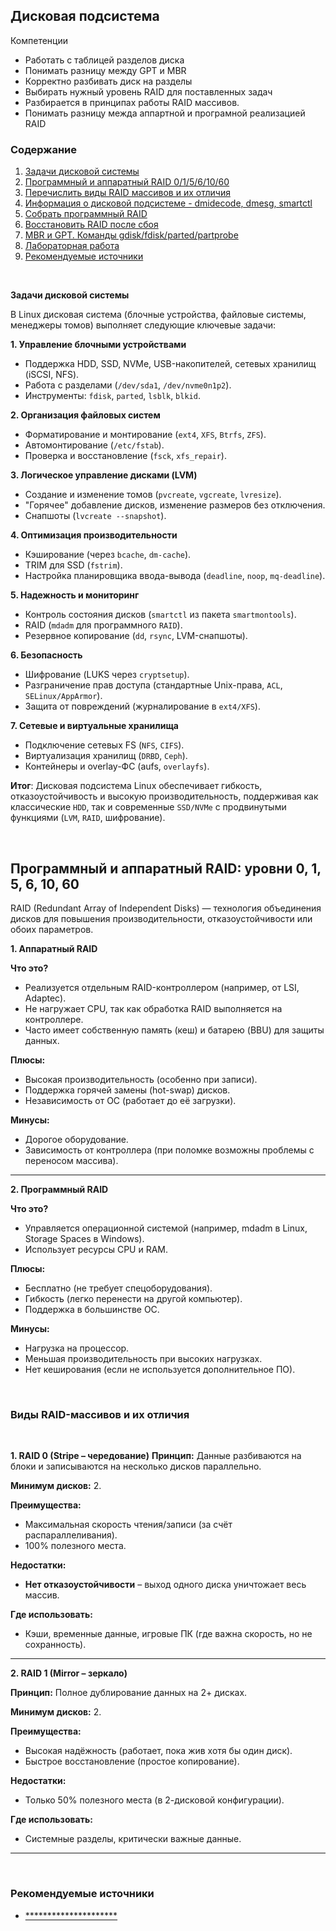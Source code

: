 ## Дисковая подсистема

Компетенции

- Работать с таблицей разделов диска
- Понимать разницу между GPT и MBR
- Корректно разбивать диск на разделы
- Выбирать нужный уровень RAID для поставленных задач
- Разбирается в принципах работы RAID массивов.
- Понимать разницу межда аппартной и програмной реализацией RAID


### <a name='toc'>Содержание</a>

1. [Задачи дисковой системы](#1)
2. [Программный и аппаратный RAID 0/1/5/6/10/60](#2)
3. [Перечислить виды RAID массивов и их отличия](#3)
4. [Информация о дисковой подсистеме - dmidecode, dmesg, smartctl](#4)
5. [Собрать программный RAID](#5)
6. [Восстановить RAID после сбоя](#6)
7. [MBR и GPT. Команды gdisk/fdisk/parted/partprobe](#7)
8. [Лабораторная работа](#8)
9. [Рекомендуемые источники](#recommended_sources)


<br>

**<a name='1'>Задачи дисковой системы</a>**

В Linux дисковая система (блочные устройства, файловые системы, менеджеры томов) выполняет следующие ключевые задачи:

**1. Управление блочными устройствами**

- Поддержка HDD, SSD, NVMe, USB-накопителей, сетевых хранилищ (iSCSI, NFS).
- Работа с разделами (`/dev/sda1`, `/dev/nvme0n1p2`).
- Инструменты: `fdisk`, `parted`, `lsblk`, `blkid`.

**2. Организация файловых систем**

- Форматирование и монтирование (`ext4`, `XFS`, `Btrfs`, `ZFS`).
- Автомонтирование (`/etc/fstab`).
- Проверка и восстановление (`fsck`, `xfs_repair`).

**3. Логическое управление дисками (LVM)**

- Создание и изменение томов (`pvcreate`, `vgcreate`, `lvresize`).
- "Горячее" добавление дисков, изменение размеров без отключения.
- Снапшоты (`lvcreate --snapshot`).

**4. Оптимизация производительности**

- Кэширование (через `bcache`, `dm-cache`).
- TRIM для SSD (`fstrim`).
- Настройка планировщика ввода-вывода (`deadline`, `noop`, `mq-deadline`).

**5. Надежность и мониторинг**

- Контроль состояния дисков (`smartctl` из пакета `smartmontools`).
- RAID (`mdadm` для программного `RAID`).
- Резервное копирование (`dd`, `rsync`, LVM-снапшоты).

**6. Безопасность**

- Шифрование (LUKS через `cryptsetup`).
- Разграничение прав доступа (стандартные Unix-права, `ACL`, `SELinux/AppArmor`).
- Защита от повреждений (журналирование в `ext4/XFS`).

**7. Сетевые и виртуальные хранилища**

- Подключение сетевых FS (`NFS`, `CIFS`).
- Виртуализация хранилищ (`DRBD`, `Ceph`).
- Контейнеры и overlay-ФС (aufs, `overlayfs`).

**Итог**: Дисковая подсистема Linux обеспечивает гибкость, отказоустойчивость и высокую производительность, поддерживая как классические `HDD`, так и современные `SSD/NVMe` с продвинутыми функциями (`LVM`, `RAID`, шифрование).



<br>

## <a name='2'>Программный и аппаратный RAID: уровни 0, 1, 5, 6, 10, 60</a>

RAID (Redundant Array of Independent Disks) — технология объединения дисков для повышения производительности, отказоустойчивости или обоих параметров.

**1. Аппаратный RAID**

**Что это?**
- Реализуется отдельным RAID-контроллером (например, от LSI, Adaptec).
- Не нагружает CPU, так как обработка RAID выполняется на контроллере.
- Часто имеет собственную память (кеш) и батарею (BBU) для защиты данных.

**Плюсы:**
- Высокая производительность (особенно при записи).
- Поддержка горячей замены (hot-swap) дисков.
- Независимость от ОС (работает до её загрузки).

**Минусы:**
- Дорогое оборудование.
- Зависимость от контроллера (при поломке возможны проблемы с переносом массива).


<hr>

**2. Программный RAID**

**Что это?**
- Управляется операционной системой (например, mdadm в Linux, Storage Spaces в Windows).
- Использует ресурсы CPU и RAM.

**Плюсы:**
- Бесплатно (не требует спецоборудования).
- Гибкость (легко перенести на другой компьютер).
- Поддержка в большинстве ОС.

**Минусы:**
- Нагрузка на процессор.
- Меньшая производительность при высоких нагрузках.
- Нет кеширования (если не используется дополнительное ПО).


<br>

### Виды RAID-массивов и их отличия

<br>

**1. RAID 0 (Stripe – чередование)**
**Принцип:** Данные разбиваются на блоки и записываются на несколько дисков параллельно.

**Минимум дисков:** 2.

**Преимущества:**
- Максимальная скорость чтения/записи (за счёт распараллеливания).
- 100% полезного места.

**Недостатки:**
- **Нет отказоустойчивости** – выход одного диска уничтожает весь массив.

**Где использовать:**
- Кэши, временные данные, игровые ПК (где важна скорость, но не сохранность).


<hr>

**2. RAID 1 (Mirror – зеркало)**

**Принцип:** Полное дублирование данных на 2+ дисках.

**Минимум дисков:** 2.

**Преимущества:**
- Высокая надёжность (работает, пока жив хотя бы один диск).
- Быстрое восстановление (простое копирование).

**Недостатки:**
- Только 50% полезного места (в 2-дисковой конфигурации).

**Где использовать:**
- Системные разделы, критически важные данные.


<hr>


<br>

### <a name='recommended_sources'>Рекомендуемые источники</a>

- [*********************](https://kernel.ubuntu.com/mainline/)
